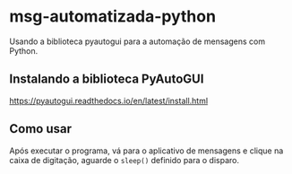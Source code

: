 # msg-automatizada-python

Usando a biblioteca pyautogui para a automação de mensagens com Python.

## Instalando a biblioteca PyAutoGUI

https://pyautogui.readthedocs.io/en/latest/install.html

## Como usar

Após executar o programa, vá para o aplicativo de mensagens e clique na caixa de digitação, aguarde o `sleep()` definido para o disparo.